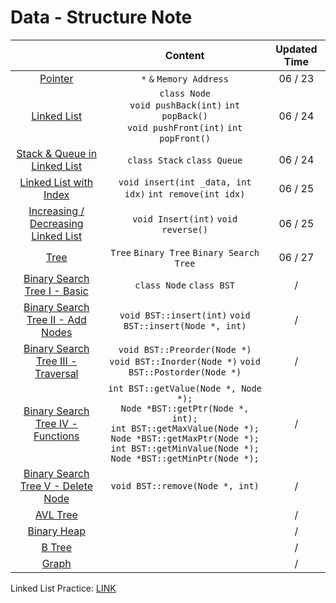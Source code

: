 # Data - Structure Note

|                                                                      |                                                   Content                                                    | Updated Time |
|:--------------------------------------------------------------------:|:------------------------------------------------------------------------------------------------------------:|:------------:|
| [Pointer](https://hackmd.io/@sPFeZuk0TO6vSH6igR94Ug/BkUTSrecc)    |  ```*``` ```&``` ```Memory Address``` |   06 / 23    |
| [Linked List](https://hackmd.io/@sPFeZuk0TO6vSH6igR94Ug/BkSo5rb99)  | ```class Node``` <br>```void pushBack(int)``` ```int popBack()``` <br>```void pushFront(int)``` ```int popFront()``` |   06 / 24    |
| [Stack & Queue in Linked List](https://hackmd.io/@sPFeZuk0TO6vSH6igR94Ug/HJG-sS7cc) | ```class Stack``` ```class Queue```  |   06 / 24    |
| [Linked List with Index](https://hackmd.io/@sPFeZuk0TO6vSH6igR94Ug/B1AUNf495) |  ```void insert(int _data, int idx)``` ```int remove(int idx)```                                      |   06 / 25    |
| [Increasing / Decreasing Linked List](https://hackmd.io/@sPFeZuk0TO6vSH6igR94Ug/BkAhcIV5c)|    ```void Insert(int)``` ```void reverse()```                       |   06 / 25    |
| [Tree](https://hackmd.io/@sPFeZuk0TO6vSH6igR94Ug/ByEza3Uqc) | ```Tree``` ```Binary Tree``` ```Binary Search Tree```                                                                                                             |   06 / 27    |
| [Binary Search Tree I - Basic]() | ```class Node``` ```class BST```                                                                                                     |      /       |
| [Binary Search Tree II - Add Nodes]() |  ```void BST::insert(int)``` ```void BST::insert(Node *, int)```                                                                                                       |      /       |
| [Binary Search Tree III - Traversal]() | ```void BST::Preorder(Node *)```<br> ```void BST::Inorder(Node *)``` ```void BST::Postorder(Node *)```                                                                                                   |      /       |
| [Binary Search Tree IV - Functions]() |  ```int BST::getValue(Node *, Node *);```<br> ```Node *BST::getPtr(Node *, int);``` <br> ```int BST::getMaxValue(Node *);``` ```Node *BST::getMaxPtr(Node *);``` <br> ```int BST::getMinValue(Node *);``` ```Node *BST::getMinPtr(Node *);```  |      /       |
| [Binary Search Tree V - Delete Node]() | ```void BST::remove(Node *, int)```                                                                                                       |      /       |
| [AVL Tree]() |                                                                                                              |      /       |
| [Binary Heap]() |                                                                                                              |      /       |
| [B Tree]() |                                                                                                              |      /       |
| [Graph]() |                                                                                                              |      /       |


Linked List Practice: [LINK](https://github.com/minhsun-c/Data-Structure/tree/main/Linked%20List%20with%20Class/Practice)

